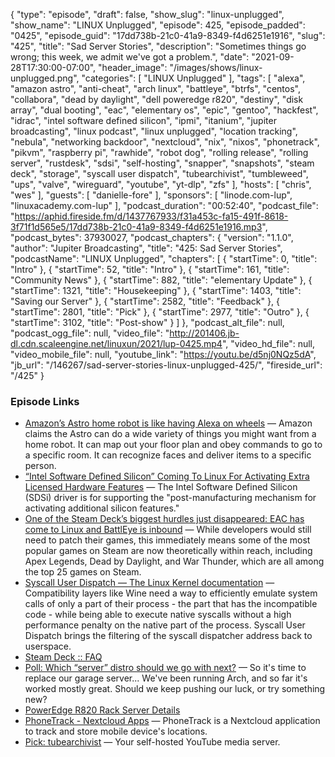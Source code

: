 {
  "type": "episode",
  "draft": false,
  "show_slug": "linux-unplugged",
  "show_name": "LINUX Unplugged",
  "episode": 425,
  "episode_padded": "0425",
  "episode_guid": "17dd738b-21c0-41a9-8349-f4d6251e1916",
  "slug": "425",
  "title": "Sad Server Stories",
  "description": "Sometimes things go wrong; this week, we admit we've got a problem.",
  "date": "2021-09-28T17:30:00-07:00",
  "header_image": "/images/shows/linux-unplugged.png",
  "categories": [
    "LINUX Unplugged"
  ],
  "tags": [
    "alexa",
    "amazon astro",
    "anti-cheat",
    "arch linux",
    "battleye",
    "btrfs",
    "centos",
    "collabora",
    "dead by daylight",
    "dell poweredge r820",
    "destiny",
    "disk array",
    "dual booting",
    "eac",
    "elementary os",
    "epic",
    "gentoo",
    "hackfest",
    "idrac",
    "intel software defined silicon",
    "ipmi",
    "itanium",
    "jupiter broadcasting",
    "linux podcast",
    "linux unplugged",
    "location tracking",
    "nebula",
    "networking backdoor",
    "nextcloud",
    "nix",
    "nixos",
    "phonetrack",
    "pikvm",
    "raspberry pi",
    "rawhide",
    "robot dog",
    "rolling release",
    "rolling server",
    "rustdesk",
    "sdsi",
    "self-hosting",
    "snapper",
    "snapshots",
    "steam deck",
    "storage",
    "syscall user dispatch",
    "tubearchivist",
    "tumbleweed",
    "ups",
    "valve",
    "wireguard",
    "youtube",
    "yt-dlp",
    "zfs"
  ],
  "hosts": [
    "chris",
    "wes"
  ],
  "guests": [
    "danielle-fore"
  ],
  "sponsors": [
    "linode.com-lup",
    "linuxacademy.com-lup"
  ],
  "podcast_duration": "00:52:40",
  "podcast_file": "https://aphid.fireside.fm/d/1437767933/f31a453c-fa15-491f-8618-3f71f1d565e5/17dd738b-21c0-41a9-8349-f4d6251e1916.mp3",
  "podcast_bytes": 37930027,
  "podcast_chapters": {
    "version": "1.1.0",
    "author": "Jupiter Broadcasting",
    "title": "425: Sad Server Stories",
    "podcastName": "LINUX Unplugged",
    "chapters": [
      {
        "startTime": 0,
        "title": "Intro"
      },
      {
        "startTime": 52,
        "title": "Intro"
      },
      {
        "startTime": 161,
        "title": "Community News"
      },
      {
        "startTime": 882,
        "title": "elementary Update"
      },
      {
        "startTime": 1321,
        "title": "Housekeeping"
      },
      {
        "startTime": 1403,
        "title": "Saving our Server"
      },
      {
        "startTime": 2582,
        "title": "Feedback"
      },
      {
        "startTime": 2801,
        "title": "Pick"
      },
      {
        "startTime": 2977,
        "title": "Outro"
      },
      {
        "startTime": 3102,
        "title": "Post-show"
      }
    ]
  },
  "podcast_alt_file": null,
  "podcast_ogg_file": null,
  "video_file": "http://201406.jb-dl.cdn.scaleengine.net/linuxun/2021/lup-0425.mp4",
  "video_hd_file": null,
  "video_mobile_file": null,
  "youtube_link": "https://youtu.be/d5nj0NQz5dA",
  "jb_url": "/146267/sad-server-stories-linux-unplugged-425/",
  "fireside_url": "/425"
}


### Episode Links

  * [Amazon’s Astro home robot is like having Alexa on wheels](https://www.theverge.com/2021/9/28/22697244/amazon-astro-home-robot-hands-on-features-price?scrolla=5eb6d68b7fedc32c19ef33b4 "Amazon’s Astro home robot is like having Alexa on wheels") — Amazon claims the Astro can do a wide variety of things you might want from a home robot. It can map out your floor plan and obey commands to go to a specific room. It can recognize faces and deliver items to a specific person.
  * [“Intel Software Defined Silicon” Coming To Linux For Activating Extra Licensed Hardware Features](https://www.phoronix.com/scan.php?page=news_item&px=Intel-Software-Defined-Silicon "“Intel Software Defined Silicon” Coming To Linux For Activating Extra Licensed Hardware Features") — The Intel Software Defined Silicon (SDSi) driver is for supporting the "post-manufacturing mechanism for activating additional silicon features."
  * [One of the Steam Deck’s biggest hurdles just disappeared: EAC has come to Linux and BattlEye is inbound](https://www.theverge.com/2021/9/23/22690670/epic-eac-anti-cheat-linux-valve-steam-deck-support-games "One of the Steam Deck’s biggest hurdles just disappeared: EAC has come to Linux and BattlEye is inbound") — While developers would still need to patch their games, this immediately means some of the most popular games on Steam are now theoretically within reach, including Apex Legends, Dead by Daylight, and War Thunder, which are all among the top 25 games on Steam.
  * [Syscall User Dispatch — The Linux Kernel documentation](https://www.kernel.org/doc/html/latest/admin-guide/syscall-user-dispatch.html "Syscall User Dispatch — The Linux Kernel documentation") — Compatibility layers like Wine need a way to efficiently emulate system calls of only a part of their process - the part that has the incompatible code - while being able to execute native syscalls without a high performance penalty on the native part of the process. Syscall User Dispatch brings the filtering of the syscall dispatcher address back to userspace.
  * [Steam Deck :: FAQ](https://www.steamdeck.com/en/faq "Steam Deck :: FAQ")
  * [Poll: Which “server” distro should we go with next?](https://strawpoll.com/xukz9f6ps "Poll: Which “server” distro should we go with next?") — So it's time to replace our garage server... We've been running Arch, and so far it's worked mostly great. Should we keep pushing our luck, or try something new?
  * [PowerEdge R820 Rack Server Details](https://www.dell.com/us/dfb/p/poweredge-r820/pd "PowerEdge R820 Rack Server Details")
  * [PhoneTrack - Nextcloud Apps](https://apps.nextcloud.com/apps/phonetrack "PhoneTrack - Nextcloud Apps") — PhoneTrack is a Nextcloud application to track and store mobile device's locations.
  * [Pick: tubearchivist](https://github.com/bbilly1/tubearchivist/ "Pick: tubearchivist") — Your self-hosted YouTube media server.


